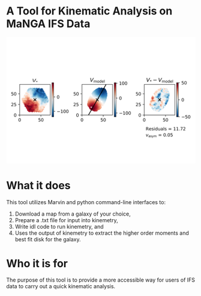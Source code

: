 # A Tool for Kinematic Analysis on MaNGA IFS Data

<img src="https://github.com/beckynevin/MaNGA_Kinemetry_Tool/blob/master/kinemetry_figures/kinemetry_result_9886-12705.png" width=600>


# What it does

This tool utilizes Marvin and python command-line interfaces to:
1) Download a map from a galaxy of your choice,
2) Prepare a .txt file for input into kinemetry,
3) Write idl code to run kinemetry, and
4) Uses the output of kinemetry to extract the higher order moments and best fit disk for the galaxy.

# Who it is for
The purpose of this tool is to provide a more accessible way for users of IFS data to carry out a quick kinematic analysis.
